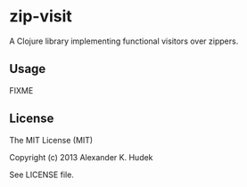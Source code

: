 # zip-visit

A Clojure library implementing functional visitors over zippers.

## Usage

FIXME

## License

The MIT License (MIT)

Copyright (c) 2013 Alexander K. Hudek

See LICENSE file.
